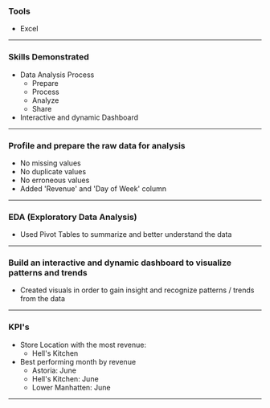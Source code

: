 ### Tools
* Excel

---

### Skills Demonstrated
* Data Analysis Process
    * Prepare
    * Process
    * Analyze
    * Share
* Interactive and dynamic Dashboard

---

### Profile and prepare the raw data for analysis
* No missing values
* No duplicate values
* No erroneous values
* Added 'Revenue' and 'Day of Week' column

---

### EDA (Exploratory Data Analysis)
* Used Pivot Tables to summarize and better understand the data

---

### Build an interactive and dynamic dashboard to visualize patterns and trends
* Created visuals in order to gain insight and recognize patterns / trends from the data

---

### KPI's
* Store Location with the most revenue:
    * Hell's Kitchen
* Best performing month by revenue
    * Astoria: June
    * Hell's Kitchen: June
    * Lower Manhatten: June

---